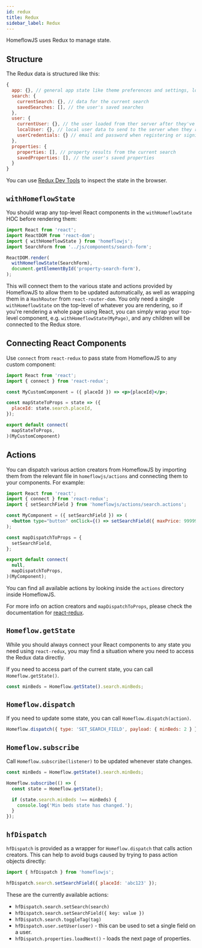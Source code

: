 ```yaml
---
id: redux
title: Redux
sidebar_label: Redux
---
```


HomeflowJS uses Redux to manage state.

## Structure

The Redux data is structured like this:

```js
{
  app: {}, // general app state like theme preferences and settings, loading etc
  search: {
    currentSearch: {}, // data for the current search
    savedSearches: [], // the user's saved searches
  },
  user: {
    currentUser: {}, // the user loaded from ther server after they've registered or signed in
    localUser: {}, // local user data to send to the server when they register or edit their profile
    userCredentials: {} // email and password when registering or signing in
  },
  properties: {
    properties: [], // property results from the current search
    savedProperties: [], // the user's saved properties
  }
}
```

You can use [Redux Dev Tools](https://chrome.google.com/webstore/detail/redux-devtools/lmhkpmbekcpmknklioeibfkpmmfibljd?hl=en) to inspect the state in the browser.

## `withHomeflowState`

You should wrap any top-level React components in the `withHomeflowState` HOC before rendering them:

```jsx
import React from 'react';
import ReactDOM from 'react-dom';
import { withHomeflowState } from 'homeflowjs';
import SearchForm from '../js/components/search-form';

ReactDOM.render(
  withHomeflowState(SearchForm),
  document.getElementById('property-search-form'),
);
```

This will connect them to the various state and actions provided by HomeflowJS to allow them to be updated automatically, as well as wrapping them in a `HashRouter` from `react-router-dom`. You only need a single `withHomeflowState` on the top-level of whatever you are rendering, so if you're rendering a whole page using React, you can simply wrap your top-level component, e.g. `withHomeflowState(MyPage)`, and any children will be connected to the Redux store.

## Connecting React Components

Use `connect` from `react-redux` to pass state from HomeflowJS to any custom component:

```jsx
import React from 'react';
import { connect } from 'react-redux';

const MyCustomComponent = ({ placeId }) => <p>{placeId}</p>;

const mapStateToProps = state => ({
  placeId: state.search.placeId,
});

export default connect(
  mapStateToProps,
)(MyCustomComponent)
```

## Actions

You can dispatch various action creators from HomeflowJS by importing them from the relevant file in `homeflowjs/actions` and connecting them to your components. For example:

```jsx
import React from 'react';
import { connect } from 'react-redux';
import { setSearchField } from 'homeflowjs/actions/search.actions';

const MyComponent = ({ setSearchField }) => (
  <button type="button" onClick={() => setSearchField({ maxPrice: 99999 })} />
);

const mapDispatchToProps = {
  setSearchField,
};

export default connect(
  null,
  mapDispatchToProps,
)(MyComponent);
```

You can find all available actions by looking inside the `actions` directory inside HomeflowJS.

For more info on action creators and `mapDispatchToProps`, please check the documentation for [react-redux](https://react-redux.js.org/using-react-redux/connect-mapdispatch).

## `Homeflow.getState`

While you should always connect your React components to any state you need using `react-redux`, you may find a situation where you need to access the Redux data directly.

If you need to access part of the current state, you can call `Homeflow.getState()`.

```jsx
const minBeds = Homeflow.getState().search.minBeds;
```

## `Homeflow.dispatch`

If you need to update some state, you can call `Homeflow.dispatch(action)`.

```jsx
Homeflow.dispatch({ type: 'SET_SEARCH_FIELD', payload: { minBeds: 2 } });
```

## `Homeflow.subscribe`

Call `Homeflow.subscribe(listener)` to be updated whenever state changes.

```jsx
const minBeds = Homeflow.getState().search.minBeds;

Homeflow.subscribe(() => {
  const state = Homeflow.getState();

  if (state.search.minBeds !== minBeds) {
    console.log('Min beds state has changed.');
  }
});
```

## `hfDispatch`

`hfDispatch` is provided as a wrapper for `Homeflow.dispatch` that calls action creators. This can help to avoid bugs caused by trying to pass action objects directly:

```jsx
import { hfDispatch } from 'homeflowjs';

hfDispatch.search.setSearchField({ placeId: 'abc123' });
```

These are the currently available actions:

- `hfDispatch.search.setSearch(search)`
- `hfDispatch.search.setSearchField({ key: value })`
- `hfDispatch.search.toggleTag(tag)`
- `hfDispatch.user.setUser(user)` - this can be used to set a single field on a user.
- `hfDispatch.properties.loadNext()` - loads the next page of properties.
